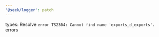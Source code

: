 ```yaml
---
'@seek/logger': patch
---
```


types: Resolve `error TS2304: Cannot find name 'exports_d_exports'.` errors
